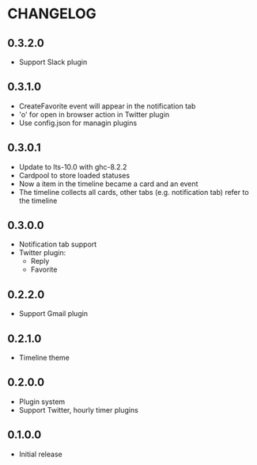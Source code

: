 # CHANGELOG

## 0.3.2.0
- Support Slack plugin

## 0.3.1.0
- CreateFavorite event will appear in the notification tab
- 'o' for open in browser action in Twitter plugin
- Use config.json for managin plugins

## 0.3.0.1
- Update to lts-10.0 with ghc-8.2.2
- Cardpool to store loaded statuses
- Now a item in the timeline became a card and an event
- The timeline collects all cards, other tabs (e.g. notification tab) refer to the timeline

## 0.3.0.0
- Notification tab support
- Twitter plugin:
  + Reply
  + Favorite

## 0.2.2.0
- Support Gmail plugin

## 0.2.1.0
- Timeline theme

## 0.2.0.0
- Plugin system
- Support Twitter, hourly timer plugins

## 0.1.0.0
- Initial release

